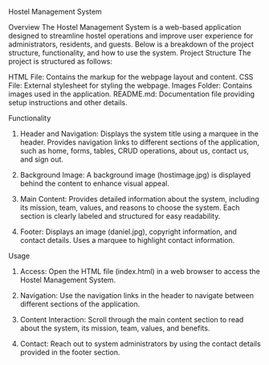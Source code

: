 
Hostel Management System

 Overview
The Hostel Management System is a web-based application designed to streamline hostel operations and improve user experience for administrators, residents, and guests. Below is a breakdown of the project structure, functionality, and how to use the system.
Project Structure
The project is structured as follows:

 HTML File: Contains the markup for the webpage layout and content.
 CSS File: External stylesheet for styling the webpage.
Images Folder: Contains images used in the application.
 README.md: Documentation file providing setup instructions and other details.

Functionality
1. Header and Navigation: 
    Displays the system title using a marquee in the header.
    Provides navigation links to different sections of the application, such as home, forms, tables, CRUD operations, about us, contact us, and sign out.

2. Background Image: 
   A background image (hostimage.jpg) is displayed behind the content to enhance visual appeal.

3. Main Content:
    Provides detailed information about the system, including its mission, team, values, and reasons to choose the system.
    Each section is clearly labeled and structured for easy readability.

4. Footer:
    Displays an image (daniel.jpg), copyright information, and contact details.
    Uses a marquee to highlight contact information.

 Usage
1. Access:
    Open the HTML file (index.html) in a web browser to access the Hostel Management System.

2. Navigation:
   Use the navigation links in the header to navigate between different sections of the application.

3. Content Interaction:
    Scroll through the main content section to read about the system, its mission, team, values, and benefits.

4. Contact:
    Reach out to system administrators by using the contact details provided in the footer section.


